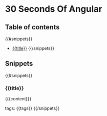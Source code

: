 # 30 Seconds Of Angular

## Table of contents

{{#snippets}}
* [{{title}}](#{{title}})
{{/snippets}}

## Snippets
{{#snippets}}
### {{title}}
{{{content}}}

tags: {{tags}}
{{/snippets}}
